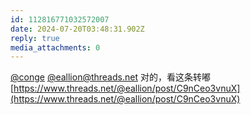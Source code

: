 ```yaml
---
id: 112816771032572007
date: 2024-07-20T03:48:31.902Z
reply: true
media_attachments: 0
---
```


[@conge](https://c.im/@conge) [@eallion@threads.net](https://threads.net/@eallion/) 对的，看这条转嘟 [https://www.threads.net/@eallion/post/C9nCeo3vnuX](https://www.threads.net/@eallion/post/C9nCeo3vnuX)

